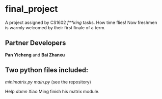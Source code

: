 # final_project
A project assigned by CS1602 *f**king* tasks.
How time flies! Now freshmen is warmly welcomed by their first finale of a term.

## Partner Developers
**Pan Yicheng** and **Bai Zhanxu**

## Two python files included:
*minimatrix.py*
*main.py*
(see the repository)

Help *damn* Xiao Ming finish his matrix module.
